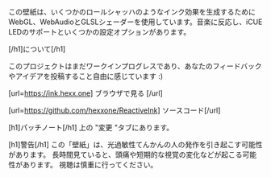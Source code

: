 この壁紙は、いくつかのロールシャッハのようなインク効果を生成するためにWebGL、WebAudioとGLSLシェーダーを使用しています。音楽に反応し、iCUE LEDのサポートといくつかの設定オプションがあります。

[/h1]について[/h1]

このプロジェクトはまだワークインプログレスであり、あなたのフィードバックやアイデアを投稿すること自由に感じています :)

[url=https://ink.hexx.one] ブラウザで見る [/url]

[url=https://github.com/hexxone/ReactiveInk] ソースコード[/url]

[h1]パッチノート[/h1]
上の "変更 "タブにあります。


[h1]警告[/h1]
この「壁紙」は、光過敏性てんかんの人の発作を引き起こす可能性があります。
長時間見ていると、頭痛や短期的な視覚の変化などが起こる可能性があります。
視聴は慎重に行ってください。